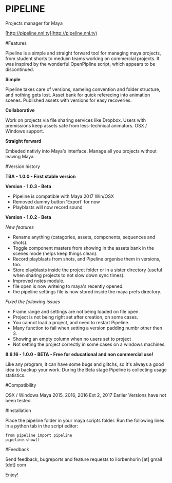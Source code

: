 # PIPELINE
Projects manager for Maya

[http://pipeline.nnl.tv](http://pipeline.nnl.tv)

#Features

Pipeline is a simple and straight forward tool for managing maya projects,
from student shorts to meduim teams working on commercial projects.
It was inspired by the wonderful OpenPipline script, which appears to be discontinued.

**Simple**

Pipeline takes care of versions, nameing convention and folder structure, and nothing gets lost.
Asset bank for quick referecing into animation scenes.
Published assets with versions for easy recoveries.

**Collaborative**

Work on projects via file sharing services like Dropbox.
Users with premissions keep assets safe from less-technical animators.
OSX / Windows support.

**Straight forward**

Embeded nativly into Maya's interface.
Manage all you projects without leaving Maya.


#Version history

**TBA - 1.0.0 - First stable version**

**Version - 1.0.3 - Beta**

* Pipeline is compatible with Maya 2017 Win/OSX
* Removed dummy button 'Export' for now
* Playblasts will now record sound

**Version - 1.0.2 - Beta**

*New features*

* Rename anything (catagories, assets, components, sequences and shots).
* Toggle component masters from showing in the assets bank in the scenes mode (helps keep things clean).
* Record playblasts from shots, and Pipeline orgenise them in versions, too.
* Store playblasts inside the project folder or in a sister directory (useful when sharing projects to not slow down sync times).
* Improved notes module.
* file open is now writeing to maya's recently opened.
* the pipeline settings file is now stored inside the maya prefs directory.

*Fixed the following issues*

* Frame range and settings are not being loaded on file open.
* Project is not being right set after creation, on some cases.
* You cannot load a project, and need to restart Pipeline.
* Many function to fail when setting a version padding numbr other then 3.
* Showing an empty column when no users set to project
* Not setting the project correctly in some cases on a windows machines.


**8.6.16 - 1.0.0 - BETA - Free for educational and non commercial use!**

Like any program, it can have some bugs and glitchs,
so it's always a good idea to backup your work.
During the Beta stage Pipeline is collecting usage statistics.


#Compatibility

OSX / Windows
Maya 2015, 2016, 2016 Ext 2, 2017
Earlier Versions have not been tested.

#Installation

Place the pipeline folder in your maya scripts folder.
Run the following lines in a python tab in the script editor:
```
from pipeline import pipeline
pipeline.show()
```

#Feedback

Send feedback, bugreports and feature requests to liorbenhorin [at] gmail [dot] com

Enjoy!
